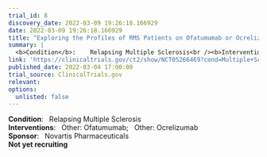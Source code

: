 ```yaml
---
trial_id: 8
discovery_date: 2022-03-09 19:26:18.166929
date: 2022-03-09 19:26:18.166929
title: "Exploring the Profiles of RMS Patients on Ofatumumab or Ocrelizumab in a Real-World Setting in the Gulf"
summary: |
  <b>Condition</b>:    Relapsing Multiple Sclerosis<br /><b>Interventions</b>:    Other: Ofatumumab;   Other: Ocrelizumab<br /><b>Sponsor</b>:    Novartis Pharmaceuticals<br /><b>Not yet recruiting</b>
link: 'https://clinicaltrials.gov/ct2/show/NCT05266469?cond=Multiple+Sclerosis&sfpd_d=14&sel_rss=new14'
published_date: 2022-03-04 17:00:00
trial_source: ClinicalTrials.gov
relevant: 
options:
  unlisted: false
---
```

<b>Condition</b>:    Relapsing Multiple Sclerosis<br /><b>Interventions</b>:    Other: Ofatumumab;   Other: Ocrelizumab<br /><b>Sponsor</b>:    Novartis Pharmaceuticals<br /><b>Not yet recruiting</b>
